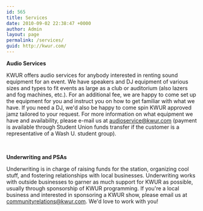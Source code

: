 ```yaml
---
id: 565
title: Services
date: 2010-09-02 22:38:47 +0000
author: Admin
layout: page
permalink: /services/
guid: http://kwur.com/
---
```

<div class="pf-content">
<p>
<strong>Audio Services</strong>
</p>

<p>
KWUR offers audio services for anybody interested in renting sound equipment for an event. We have speakers and DJ equipment of various sizes and types to fit events as large as a club or auditorium (also lazers and fog machines, etc.). For an additional fee, we are happy to come set up the equipment for you and instruct you on how to get familiar with what we have. If you need a DJ, we'd also be happy to come spin KWUR approved jamz tailored to your request. For more information on what equipment we have and availability, please e-mail us at <a href="mailto:audioservice@kwur.com">audioservice@kwur.com</a> (payment is available through Student Union funds transfer if the customer is a representative of a Wash U. student group).
</p>

<p>
 
</p>

<p>
<strong>Underwriting and PSAs</strong>
</p>

<p>
Underwriting is in charge of raising funds for the station, organizing cool stuff, and fostering relationships with local businesses. Underwriting works with outside businesses to garner as much support for KWUR as possible, usually through sponsorship of KWUR programming. If you're a local business and interested in sponsoring a KWUR show, please email us at <a href="mailto:communityrelations@kwur.com">communityrelations@kwur.com</a>. We'd love to work with you!
</p>

<p>
 
</p>
</div>